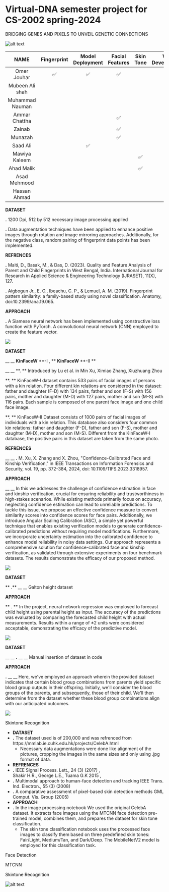 # Virtual-DNA semester project for CS-2002 spring-2024

<span style="color:#000000"> BRIDGING GENES AND PIXELS TO UNVEIL GENETIC CONNECTIONS</span>

![alt text](image-2.png)

|      NAME       | Fingerprint | Model Deployment | Facial Features | Skin Tone | Web<br />Development | Height | Eyes | Blood |
| :-------------: | :---------: | :--------------: | :-------------: | :-------: | :------------------: | :----: | :--: | :---: |
|   Omer Jouhar   |     ✅      |        ✅        |       ✅        |           |          ✅          |        |      |       |
| Mubeen Ali shah |             |                  |                 |           |                      |        |  ✅  |       |
| Muhammad Nauman |             |                  |                 |           |                      |   ✅   |      |  ✅   |
|  Ammar Chattha  |             |                  |       ✅        |           |                      |        |      |       |
|     Zainab      |             |                  |       ✅        |           |                      |        |      |       |
|     Munazah     |             |                  |       ✅        |           |                      |        |      |       |
|    Saad Ali     |             |        ✅        |                 |           |          ✅          |        |  ✅  |       |
|  Mawiya Kaleem  |             |                  |                 |    ✅     |                      |        |      |       |
|   Ahad Malik    |             |                  |                 |    ✅     |                      |        |      |       |
|  Asad Mehmood   |             |                  |                 |           |                      |        |  ✅  |       |
|  Hassan Ahmad   |             |                  |                 |           |                      |   ✅   |      |  ✅   |

**DATASET**

**\.** 1200 Dpi\, 512 by 512 necessary image processing applied

**\.** Data augmentation techniques have been applied to enhance positive images through rotation and image mirroring approaches\. Additionally\, for the negative class\, random pairing of fingerprint data points has been implemented\.

**REFRENCES**

**\.** Maiti\, D\.\, Basak\, M\.\, & Das\, D\. \(2023\)\. Quality and Feature Analysis of Parent and Child Fingerprints in West Bengal\, India\. International Journal for Research in Applied Science & Engineering Technology \(IJRASET\)\, 11\(X\)\, 127\.

**\.** Aigbogun Jr\.\, E\. O\.\, Ibeachu\, C\. P\.\, & Lemuel\, A\. M\. \(2019\)\. Fingerprint pattern similarity: a family\-based study using novel classification\. Anatomy\, doi:10\.2399/ana\.19\.065\.

**APPROACH**

**\.** A Siamese neural network has been implemented using constructive loss function with PyTorch\. A convolutional neural network \(CNN\) employed to create the feature vector\.

![](img/Presnetation1.jpg)

**DATASET**

\_\_ \_\_ **KinFaceW** **\-I \, ** **KinFaceW** **\-II **

\_\_ \_\_ **\. ** Introduced by Lu et al\. in Min Xu\, Ximiao Zhang\, Xiuzhuang Zhou

**\. ** KinFaceW\-I dataset contains 533 pairs of facial images of persons with a kin relation\. Four different kin relations are considered in the dataset: father and daughter \(F\-D\) with 134 pairs\, father and son \(F\-S\) with 156 pairs\, mother and daughter \(M\-D\) with 127 pairs\, mother and son \(M\-S\) with 116 pairs\. Each sample is composed of one parent face image and one child face image\.

**\. ** KinFaceW\-II Dataset consists of 1000 pairs of facial images of individuals with a kin relation\. This database also considers four common kin relations: father and daughter \(F\-D\)\, father and son \(F\-S\)\, mother and daughter \(M\-D\)\, mother and son \(M\-S\)\. Different from the KinFaceW\-I database\, the positive pairs in this dataset are taken from the same photo\.

**REFRENCES**

\_\_ \_\_ **\.** M\. Xu\, X\. Zhang and X\. Zhou\, "Confidence\-Calibrated Face and Kinship Verification\," in IEEE Transactions on Information Forensics and Security\, vol\. 19\, pp\. 372\-384\, 2024\, doi: 10\.1109/TIFS\.2023\.3318957\.

**APPROACH**

\_\_ \_\_ In this we addresses the challenge of confidence estimation in face and kinship verification\, crucial for ensuring reliability and trustworthiness in high\-stakes scenarios\. While existing methods primarily focus on accuracy\, neglecting confidence estimation can lead to unreliable predictions\. To tackle this issue\, we propose an effective confidence measure to convert similarity scores into confidence scores for face pairs\. Additionally\, we introduce Angular Scaling Calibration \(ASC\)\, a simple yet powerful technique that enables existing verification models to generate confidence\-calibrated predictions without requiring model modifications\. Furthermore\, we incorporate uncertainty estimation into the calibrated confidence to enhance model reliability in noisy data settings\. Our approach represents a comprehensive solution for confidence\-calibrated face and kinship verification\, as validated through extensive experiments on four benchmark datasets\. The results demonstrate the efficacy of our proposed method\.

![](img/Presnetation2.png)

**DATASET**

** \.** \_\_ \_\_ Galton height dataset

**APPROACH**

** \. ** In the project\, neural network regression was employed to forecast child height using parental height as input\. The accuracy of the predictions was evaluated by comparing the forecasted child height with actual measurements\. Results within a range of ±2 units were considered acceptable\, demonstrating the efficacy of the predictive model\.

![](img/Presnetation3.png)

**DATASET**

\_\_ \_\_ **\.** \_\_ \_\_ Manual insertion of dataset in code

**APPROACH**

**\.** \_\_ \_\_ Here\, we've employed an approach wherein the provided dataset indicates that certain blood group combinations from parents yield specific blood group outputs in their offspring\. Initially\, we'll consider the blood groups of the parents\, and subsequently\, those of their child\. We'll then determine from the dataset whether these blood group combinations align with our anticipated outcomes\.

![](img/Presnetation4.png)

<span style="color:#000000">Skintone</span> <span style="color:#000000"> Recognition</span>

- **DATASET**
- **\.** The dataset used is of 200\,000 and was refrenced from https://mmlab\.ie\.cuhk\.edu\.hk/projects/CelebA\.html
  - Necessary data augmentations were done like alignment of the pictures\, cropping the images in the same sizes and only using \.jpg format of data\.
- **REFRENCES**
- **\.** IEEE Signal Process\. Lett\.\, 24 \(3\) \(2017\) \, Shakir H\.R\.\, George L\.E\.\, Tuama G\.K 2015 \,
- **\.** Multimodal approach to human\-face detection and tracking IEEE Trans\. Ind\. Electron\.\, 55 \(3\) \(2008\)
- **\.** A comparative assessment of pixel\-based skin detection methods GML Comput\. Vis\. Group \(2005\)
- **APPROACH**
- **\.** In the image processing notebook We used the original CelebA dataset\. It extracts face images using the MTCNN face detection pre\-trained model\, combines them\, and prepares the dataset for skin tone classification\.
  - The skin tone classification notebook uses the processed face images to classify them based on three predefined skin tones: Fair/Light\, Medium/Tan\, and Dark/Deep\. The MobileNetV2 model is employed for this classification task\.

Face Detection

MTCNN

<span style="color:#000000">Skintone</span> <span style="color:#000000"> Recognition</span>

![alt text](image-1.png)
